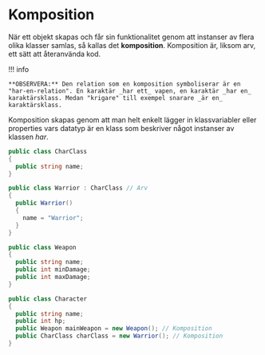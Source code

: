 # Komposition

När ett objekt skapas och får sin funktionalitet genom att instanser av flera olika klasser samlas, så kallas det **komposition**. Komposition är, liksom arv, ett sätt att återanvända kod.

!!! info

	**OBSERVERA:** Den relation som en komposition symboliserar är en "har-en-relation". En karaktär _har ett_ vapen, en karaktär _har en_ karaktärsklass. Medan "krigare" till exempel snarare _är en_ karaktärsklass.
	

Komposition skapas genom att man helt enkelt lägger in klassvariabler eller properties vars datatyp är en klass som beskriver något instanser av klassen _har_.

```csharp
public class CharClass
{
  public string name;
}

public class Warrior : CharClass // Arv
{
  public Warrior()
  {
    name = "Warrior";
  }
}

public class Weapon
{
  public string name;
  public int minDamage;
  public int maxDamage;
}
```

```csharp
public class Character
{
  public string name;
  public int hp;
  public Weapon mainWeapon = new Weapon(); // Komposition
  public CharClass charClass = new Warrior(); // Komposition
}
```
